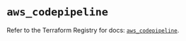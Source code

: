 # `aws_codepipeline`

Refer to the Terraform Registry for docs: [`aws_codepipeline`](https://registry.terraform.io/providers/hashicorp/aws/5.99.1/docs/resources/codepipeline).
